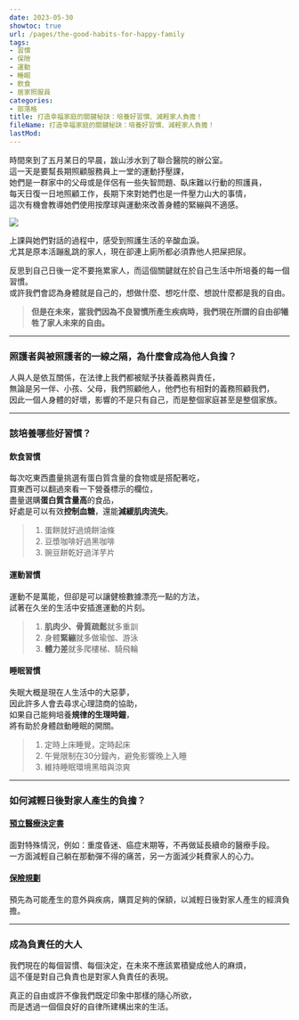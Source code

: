 ```yaml
---
date: 2023-05-30
showtoc: true
url: /pages/the-good-habits-for-happy-family
tags:
- 習慣
- 保險
- 運動
- 睡眠
- 飲食
- 居家照服員
categories:
- 部落格
title: 打造幸福家庭的關鍵秘訣：培養好習慣、減輕家人負擔！
fileName: 打造幸福家庭的關鍵秘訣：培養好習慣、減輕家人負擔！
lastMod: 
---
```

時間來到了五月某日的早晨，跋山涉水到了聯合醫院的辦公室。  
這一天是要幫長期照顧服務員上一堂的運動抒壓課，  
她們是一群家中的父母或是伴侶有一些失智問題、臥床難以行動的照護員，    
每天日復一日地照顧工作，長期下來對她們也是一件壓力山大的事情，  
這次有機會教導她們使用按摩球與運動來改善身體的緊繃與不適感。  
  
![](https://cdn.jsdelivr.net/gh/xiang0805/blogimage@main/img/%e5%b1%85%e5%ae%b6%e7%85%a7%e6%9c%8d%e5%93%a1%e7%b5%a6%e6%88%91%e4%b8%8a%e7%9a%841%e5%a0%82%e8%aa%b2-2.jpg)

上課與她們對話的過程中，感受到照護生活的辛酸血淚。  
尤其是原本活蹦亂跳的家人，現在卻連上廁所都必須靠他人把屎把尿。    
  
反思到自己日後一定不要拖累家人，而這個關鍵就在於自己生活中所培養的每一個習慣。  
或許我們會認為身體就是自己的，想做什麼、想吃什麼、想說什麼都是我的自由。   
    
>**但是在未來，當我們因為不良習慣所產生疾病時，我們現在所謂的自由卻犧牲了家人未來的自由。**

---

### 照護者與被照護者的一線之隔，為什麼會成為他人負擔？

人與人是依互關係，在法律上我們都被賦予扶養義務與責任，  
無論是另一伴、小孩、父母，我們照顧他人，他們也有相對的義務照顧我們，    
因此一個人身體的好壞，影響的不是只有自己，而是整個家庭甚至是整個家族。

---

### 該培養哪些好習慣？

#### 飲食習慣

每次吃東西盡量挑選有蛋白質含量的食物或是搭配著吃，  
買東西可以翻過來看一下營養標示的欄位，  
盡量選購**蛋白質含量高**的食品，  
好處是可以有效**控制血糖**，還能**減緩肌肉流失**。  
>1. 蛋餅就好過燒餅油條
>2. 豆漿咖啡好過黑咖啡
>3. 豌豆餅乾好過洋芋片

#### 運動習慣

運動不是萬能，但卻是可以讓健檢數據漂亮一點的方法，   
試著在久坐的生活中安插進運動的片刻。  
>1. **肌肉少、骨質疏鬆**就多重訓
>2. 身體**緊繃**就多做瑜伽、游泳
>3. **體力差**就多爬樓梯、騎飛輪

#### 睡眠習慣

失眠大概是現在人生活中的大惡夢，   
因此許多人會去尋求心理諮商的協助，  
如果自己能夠培養**規律的生理時鐘**，  
將有助於身體啟動睡眠的開關。  
>1. 定時上床睡覺，定時起床
>2. 午覺限制在30分鐘內，避免影響晚上入睡
>3. 維持睡眠環境黑暗與涼爽

---

### 如何減輕日後對家人產生的負擔？

#### [預立醫療決定書](https://tpech.gov.taipei/News_Content.aspx?n=37966ABD1666E9E1&sms=E78887F108B43780&s=067DBB46C1D36993)

面對特殊情況，例如：重度昏迷、癌症末期等，不再做延長續命的醫療手段。  
一方面減輕自己躺在那動彈不得的痛苦，另一方面減少耗費家人的心力。

#### [保險規劃](https://blog.finfo.tw/category/insurance-planning)

預先為可能產生的意外與疾病，購買足夠的保額，以減輕日後對家人產生的經濟負擔。

---

### 成為負責任的大人

我們現在的每個習慣、每個決定，在未來不應該累積變成他人的麻煩，   
這不僅是對自己負責也是對家人負責任的表現。    
  
真正的自由或許不像我們既定印象中那樣的隨心所欲，  
而是透過一個個良好的自律所建構出來的生活。


